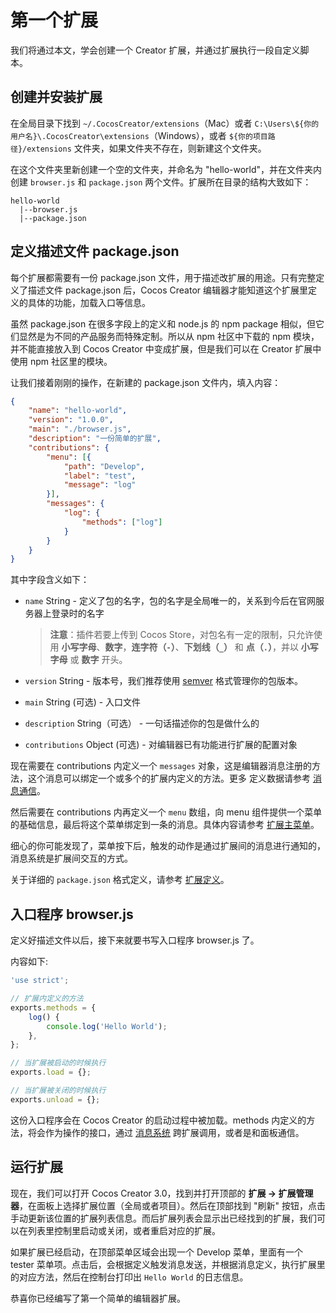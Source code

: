 # 第一个扩展

我们将通过本文，学会创建一个 Creator 扩展，并通过扩展执行一段自定义脚本。

## 创建并安装扩展

在全局目录下找到 `~/.CocosCreator/extensions`（Mac）或者 `C:\Users\${你的用户名}\.CocosCreator\extensions`（Windows），或者 `${你的项目路径}/extensions` 文件夹，如果文件夹不存在，则新建这个文件夹。

在这个文件夹里新创建一个空的文件夹，并命名为 "hello-world"，并在文件夹内创建 `browser.js` 和 `package.json` 两个文件。扩展所在目录的结构大致如下：

```
hello-world
  |--browser.js
  |--package.json
```

## 定义描述文件 package.json

每个扩展都需要有一份 package.json 文件，用于描述改扩展的用途。只有完整定义了描述文件 package.json 后，Cocos Creator 编辑器才能知道这个扩展里定义的具体的功能，加载入口等信息。

虽然 package.json 在很多字段上的定义和 node.js 的 npm package 相似，但它们显然是为不同的产品服务而特殊定制。所以从 npm 社区中下载的 npm 模块，并不能直接放入到 Cocos Creator 中变成扩展，但是我们可以在 Creator 扩展中使用 npm 社区里的模块。

让我们接着刚刚的操作，在新建的 package.json 文件内，填入内容：

```json
{
    "name": "hello-world",
    "version": "1.0.0",
    "main": "./browser.js",
    "description": "一份简单的扩展",
    "contributions": {
        "menu": [{
            "path": "Develop",
            "label": "test",
            "message": "log"
        }],
        "messages": {
            "log": {
                "methods": ["log"]
            }
        }
    }
}
```

其中字段含义如下：

- `name` String - 定义了包的名字，包的名字是全局唯一的，关系到今后在官网服务器上登录时的名字

  > **注意**：插件若要上传到 Cocos Store，对包名有一定的限制，只允许使用 **小写字母**、**数字**，**连字符（`-`）**、**下划线（`_`）** 和 **点（`.`）**，并以 **小写字母** 或 **数字** 开头。

- `version` String - 版本号，我们推荐使用 [semver](http://semver.org/) 格式管理你的包版本。
- `main` String (可选) - 入口文件
- `description` String（可选） - 一句话描述你的包是做什么的
- `contributions` Object (可选) - 对编辑器已有功能进行扩展的配置对象

现在需要在 contributions 内定义一个 `messages` 对象，这是编辑器消息注册的方法，这个消息可以绑定一个或多个的扩展内定义的方法。更多
定义数据请参考 [消息通信](./contributions-messages.md)。

然后需要在 contributions 内再定义一个 `menu` 数组，向 menu 组件提供一个菜单的基础信息，最后将这个菜单绑定到一条的消息。具体内容请参考 [扩展主菜单](./contributions-menu.md)。

细心的你可能发现了，菜单按下后，触发的动作是通过扩展间的消息进行通知的，消息系统是扩展间交互的方式。

关于详细的 `package.json` 格式定义，请参考 [扩展定义](./define.md)。

## 入口程序 browser.js

定义好描述文件以后，接下来就要书写入口程序 browser.js 了。

内容如下:

```javascript
'use strict';

// 扩展内定义的方法
exports.methods = {
    log() {
        console.log('Hello World');
    },
};

// 当扩展被启动的时候执行
exports.load = {};

// 当扩展被关闭的时候执行
exports.unload = {};
```

这份入口程序会在 Cocos Creator 的启动过程中被加载。methods 内定义的方法，将会作为操作的接口，通过 [消息系统](./messages.md) 跨扩展调用，或者是和面板通信。

## 运行扩展

现在，我们可以打开 Cocos Creator 3.0，找到并打开顶部的 **扩展 -> 扩展管理器**，在面板上选择扩展位置（全局或者项目）。然后在顶部找到 "刷新" 按钮，点击手动更新该位置的扩展列表信息。而后扩展列表会显示出已经找到的扩展，我们可以在列表里控制里启动或关闭，或者重启对应的扩展。

如果扩展已经启动，在顶部菜单区域会出现一个 Develop 菜单，里面有一个 tester 菜单项。点击后，会根据定义触发消息发送，并根据消息定义，执行扩展里的对应方法，然后在控制台打印出 `Hello World` 的日志信息。

恭喜你已经编写了第一个简单的编辑器扩展。

